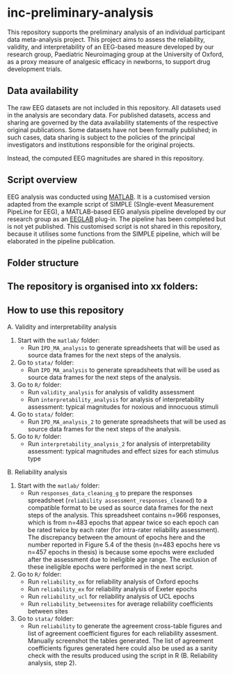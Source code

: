 # inc-preliminary-analysis

This repository supports the preliminary analysis of an individual participant data meta-analysis project. This project aims to assess the reliability, validity, and interpretability of an EEG-based measure developed by our research group, Paediatric Neuroimaging group at the University of Oxford, as a proxy measure of analgesic efficacy in newborns, to support drug development trials. 

## Data availability

The raw EEG datasets are not included in this repository. All datasets used in the analysis are secondary data. For published datasets, access and sharing are governed by the data availability statements of the respective original publications. Some datasets have not been formally published; in such cases, data sharing is subject to the policies of the principal investigators and institutions responsible for the original projects.

Instead, the computed EEG magnitudes are shared in this repository. 

## Script overview

EEG analysis was conducted using [MATLAB](https://www.mathworks.com/help/install/ug/install-products-with-internet-connection.html). It is a customised version adapted from the example script of SIMPLE (SIngle-event Measurement PipeLine for EEG), a MATLAB-based EEG analysis pipeline developed by our research group as an [EEGLAB](https://eeglab.org) plug-in. The pipeline has been completed but is not yet published. This customised script is not shared in this repository, because it utilises some functions from the SIMPLE pipeline, which will be elaborated in the pipeline publication.

## Folder structure

The repository is organised into xx folders:
- 

## How to use this repository
A. Validity and interpretability analysis
   1. Start with the `matlab/` folder:
      - Run `IPD_MA_analysis` to generate spreadsheets that will be used as source data frames for the next steps of the analysis.
   2. Go to `stata/` folder:
      - Run `IPD_MA_analysis` to generate spreadsheets that will be used as source data frames for the next steps of the analysis.
   3. Go to `R/` folder:
      - Run `validity_analysis` for analysis of validity assessment
      - Run `interpretability_analysis` for analysis of interpretability assessment: typical magnitudes for noxious and innocuous stimuli
   4. Go to `stata/` folder:
      - Run `IPD_MA_analysis_2` to generate spreadsheets that will be used as source data frames for the next steps of the analysis.
   5. Go to `R/` folder:
      - Run `interpretability_analysis_2` for analysis of interpretability assessment: typical magnitudes and effect sizes for each stimulus type

B. Reliability analysis
   1. Start with the `matlab/` folder:
      - Run `responses_data_cleaning_g` to prepare the responses spreadsheet (`reliability assessment_responses_cleaned`) to a compatible format to be used as source data frames for the next steps of the analysis. This spreadsheet contains n=966 responses, which is from n=483 epochs that appear twice so each epoch can be rated twice by each rater (for intra-rater reliability assessment). The discrepancy between the amount of epochs here and the number reported in Figure 5.4 of the thesis (n=483 epochs here vs n=457 epochs in thesis) is because some epochs were excluded after the assessment due to ineligible age range. The exclusion of these ineligible epochs were performed in the next script.
2. Go to `R/` folder:
      - Run `reliability_ox` for reliability analysis of Oxford epochs
      - Run `reliability_ex` for reliability analysis of Exeter epochs
      - Run `reliability_ucl` for reliability analysis of UCL epochs
      - Run `reliability_betweensites` for average reliability coefficients between sites
3. Go to `stata/` folder:
      - Run `reliability` to generate the agreement cross-table figures and list of agreement coefficient figures for each reliability assesment. Manually screenshot the tables generated. The list of agreement coefficients figures generated here could also be used as a sanity check with the results produced using the script in R (B. Reliability analysis, step 2). 